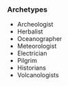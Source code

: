 
### Archetypes 
* Archeologist
* Herbalist 
* Oceanographer
* Meteorologist
* Electrician
* Pilgrim
* Historians
* Volcanologists




